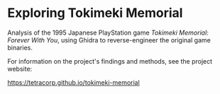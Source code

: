 # Exploring Tokimeki Memorial

Analysis of the 1995 Japanese PlayStation game _Tokimeki Memorial: Forever With
You_, using Ghidra to reverse-engineer the original game binaries.

For information on the project's findings and methods, see the project website:

<https://tetracorp.github.io/tokimeki-memorial>
